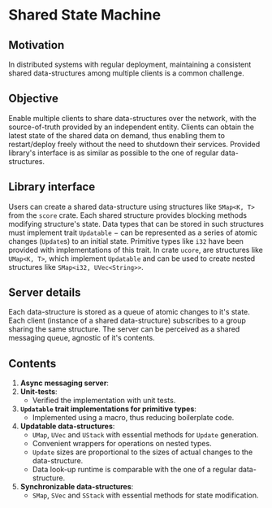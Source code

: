 # Shared State Machine

## Motivation
In distributed systems with regular deployment, maintaining a consistent shared data-structures among multiple clients is a common challenge.

## Objective
Enable multiple clients to share data-structures over the network, with the source-of-truth provided by an independent entity.
Clients can obtain the latest state of the shared data on demand, thus enabling them to restart/deploy freely without the need
to shutdown their services.
Provided library's interface is as similar as possible to the one of regular data-structures.

## Library interface
Users can create a shared data-structure using structures like `SMap<K, T>` from the `score` crate.
Each shared structure provides blocking methods modifying structure's state.
Data types that can be stored in such structures must implement trait `Updatable`
$-$ can be represented as a series of atomic changes (`Update`s) to an initial state.
Primitive types like `i32` have been provided with implementations of this trait.
In crate `ucore`, are structures like `UMap<K, T>`, which implement `Updatable` and can be used to
create nested structures like `SMap<i32, UVec<String>>`.

## Server details
Each data-structure is stored as a queue of atomic changes to it's state.
Each client (instance of a shared data-structure) subscribes to a group sharing the same structure.
The server can be perceived as a shared messaging queue, agnostic of it's contents.

## Contents
1. **Async messaging server**:
2. **Unit-tests**:
   - Verified the implementation with unit tests.
3. **`Updatable` trait implementations for primitive types**:
   - Implemented using a macro, thus reducing boilerplate code.
4. **Updatable data-structures**:
   - `UMap`, `UVec` and `UStack` with essential methods for `Update` generation.
   - Convenient wrappers for operations on nested types.
   - `Update` sizes are proportional to the sizes of actual changes to the data-structure.
   - Data look-up runtime is comparable with the one of a regular data-structure.
5. **Synchronizable data-structures**:
   - `SMap`, `SVec` and `SStack` with essential methods for state modification.